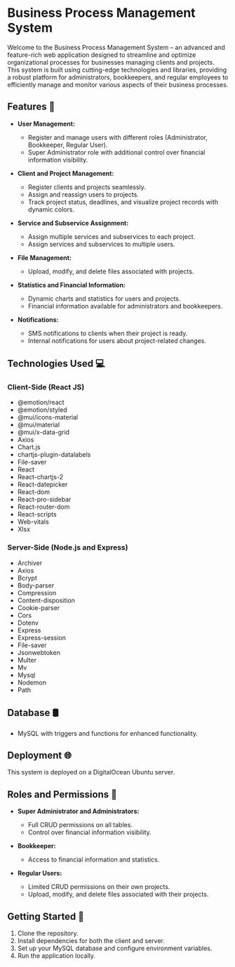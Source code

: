 # Business Process Management System

Welcome to the Business Process Management System – an advanced and feature-rich web application designed to streamline and optimize organizational processes for businesses managing clients and projects. This system is built using cutting-edge technologies and libraries, providing a robust platform for administrators, bookkeepers, and regular employees to efficiently manage and monitor various aspects of their business processes.

## Features 🚀

- **User Management:**
  - Register and manage users with different roles (Administrator, Bookkeeper, Regular User).
  - Super Administrator role with additional control over financial information visibility.
  
- **Client and Project Management:**
  - Register clients and projects seamlessly.
  - Assign and reassign users to projects.
  - Track project status, deadlines, and visualize project records with dynamic colors.
  
- **Service and Subservice Assignment:**
  - Assign multiple services and subservices to each project.
  - Assign services and subservices to multiple users.
  
- **File Management:**
  - Upload, modify, and delete files associated with projects.
  
- **Statistics and Financial Information:**
  - Dynamic charts and statistics for users and projects.
  - Financial information available for administrators and bookkeepers.
  
- **Notifications:**
  - SMS notifications to clients when their project is ready.
  - Internal notifications for users about project-related changes.
  
## Technologies Used 💻

### Client-Side (React JS)

- @emotion/react
- @emotion/styled
- @mui/icons-material
- @mui/material
- @mui/x-data-grid
- Axios
- Chart.js
- chartjs-plugin-datalabels
- File-saver
- React
- React-chartjs-2
- React-datepicker
- React-dom
- React-pro-sidebar
- React-router-dom
- React-scripts
- Web-vitals
- Xlsx

### Server-Side (Node.js and Express)

- Archiver
- Axios
- Bcrypt
- Body-parser
- Compression
- Content-disposition
- Cookie-parser
- Cors
- Dotenv
- Express
- Express-session
- File-saver
- Jsonwebtoken
- Multer
- Mv
- Mysql
- Nodemon
- Path

## Database 🛢️

- MySQL with triggers and functions for enhanced functionality.

## Deployment 🌐

This system is deployed on a DigitalOcean Ubuntu server.

## Roles and Permissions 👑

- **Super Administrator and Administrators:**
  - Full CRUD permissions on all tables.
  - Control over financial information visibility.
  
- **Bookkeeper:**
  - Access to financial information and statistics.
  
- **Regular Users:**
  - Limited CRUD permissions on their own projects.
  - Upload, modify, and delete files associated with their projects.

## Getting Started 🚀

1. Clone the repository.
2. Install dependencies for both the client and server.
3. Set up your MySQL database and configure environment variables.
4. Run the application locally.
